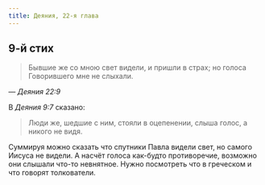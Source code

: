 ```yaml
---
title: Деяния, 22-я глава
---
```


## 9-й стих

> Бывшие же со мною свет видели, и пришли в страх; но голоса Говорившего мне не слыхали.

— <cite>Деяния&nbsp;22:9</cite>

В <cite>Деяния&nbsp;9:7</cite> сказано:

> Люди же, шедшие с ним, стояли в оцепенении, слыша голос, а никого не видя.

Суммируя можно сказать что спутники Павла видели свет, но самого Иисуса не видели. А насчёт голоса как-будто противоречие,
возможно они слышали что-то невнятное. Нужно посмотреть что в греческом и что говорят толкователи.
